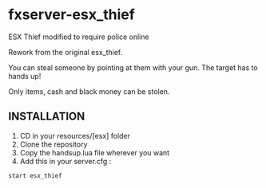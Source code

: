 # fxserver-esx_thief
ESX Thief modified to require police online

Rework from the original esx_thief.

You can steal someone by pointing at them with your gun. The target has to hands up!

Only items, cash and black money can be stolen.


## INSTALLATION

1) CD in your resources/[esx] folder
2) Clone the repository
3) Copy the handsup.lua file wherever you want
4) Add this in your server.cfg :

```
start esx_thief
```
